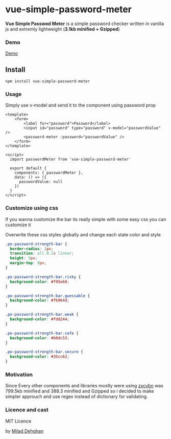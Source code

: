 # vue-simple-password-meter

**Vue Simple Passwod Meter** is a simple password checker written in vanilla js and extremly lightweight (**3.1kb minified + Gzipped**) 
### Demo

[Demo](https://miladd3.github.io/vue-simple-password-meter/)

## Install
`
npm install vue-simple-password-meter
`

### Usage

Simply use v-model and send it to the component using password prop

```vue
<template>
    <form>
        <label for="password">Password</label>
        <input id="password" type="password" v-model="passwordValue" />
        <password-meter :password="passwordValue" />
    </form>
</template>

<script>
  import passwordMeter from 'vue-simple-password-meter'

  export default {
    components: { passwordMeter },
    data: () => ({
      passwordValue: null
    })
  }
</script>
```

### Customize using css

If you wanna customize the bar its really simple with some easy css you can customize it

Overwrite these css styles globally and change each state color and style

```css
.po-password-strength-bar {
  border-radius: 2px;
  transition: all 0.2s linear;
  height: 5px;
  margin-top: 8px;
}

.po-password-strength-bar.risky {
  background-color: #f95e68;
}

.po-password-strength-bar.guessable {
  background-color: #fb964d;
}

.po-password-strength-bar.weak {
  background-color: #fdd244;
}

.po-password-strength-bar.safe {
  background-color: #b0dc53;
}

.po-password-strength-bar.secure {
  background-color: #35cc62;
}
``` 

### Motivation

Since Every other components and libraries mostly were using [zxcvbn](https://github.com/dropbox/zxcvbn) was 799.5kb minified and 388.3 minified and Gzipped so i decided to make simpler approuch and use regex instead of dictionary for validating.



### Licence and cast
MIT Licence 


by [Milad Dehghan](https://dehghan.net)
